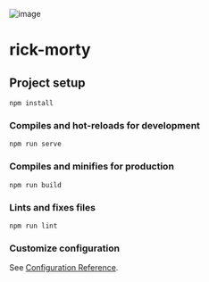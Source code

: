![image](https://user-images.githubusercontent.com/60108538/157361378-46847221-f3cd-4cc3-bb4a-78e3435e0bad.png)


# rick-morty

## Project setup
```
npm install
```

### Compiles and hot-reloads for development
```
npm run serve
```

### Compiles and minifies for production
```
npm run build
```

### Lints and fixes files
```
npm run lint
```

### Customize configuration
See [Configuration Reference](https://cli.vuejs.org/config/).

